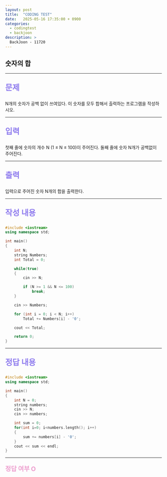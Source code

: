 ```yaml
---
layout: post
title:  "CODING TEST"
date:   2025-05-16 17:35:00 + 0900
categories:
  - codingtest
  - backjoon
description: >
  BackJoon - 11720
---
```

## 숫자의 합

---

<p style = "color:#8f7cee; font-size:25px; font-weight:bold">
문제
</p>

N개의 숫자가 공백 없이 쓰여있다. 이 숫자를 모두 합해서 출력하는 프로그램을 작성하시오.

---

<p style = "color:#8f7cee; font-size:25px; font-weight:bold">
입력
</p>

첫째 줄에 숫자의 개수 N (1 ≤ N ≤ 100)이 주어진다. 둘째 줄에 숫자 N개가 공백없이 주어진다.

---

<p style = "color:#8f7cee; font-size:25px; font-weight:bold">
출력
</p>

입력으로 주어진 숫자 N개의 합을 출력한다.

---

<p style = "color:#8f7cee; font-size:25px; font-weight:bold">
작성 내용
</p>

```cpp
#include <iostream>
using namespace std;

int main()
{
	int N;
	string Numbers;
	int Total = 0;

	while(true)
	{
		cin >> N;

		if (N >= 1 && N <= 100)
			break;
	}

	cin >> Numbers;

	for (int i = 0; i < N; i++)
		Total += Numbers[i] - '0';

	cout << Total;

	return 0;
}
```

---

<p style = "color:#8f7cee; font-size:25px; font-weight:bold">
정답 내용
</p>

```cpp
#include <iostream>
using namespace std;

int main()
{
	int N = 0; 
	string numbers;
	cin >> N;
	cin >> numbers;

	int sum = 0;
	for(int i=0; i<numbers.length(); i++)
	{
		sum += numbers[i] - '0';
	}
	cout << sum << endl;
}
```

---

<p style = "color:#ed9ece; font-size:20px; font-weight:bold">
정답 여부 O
</p>
